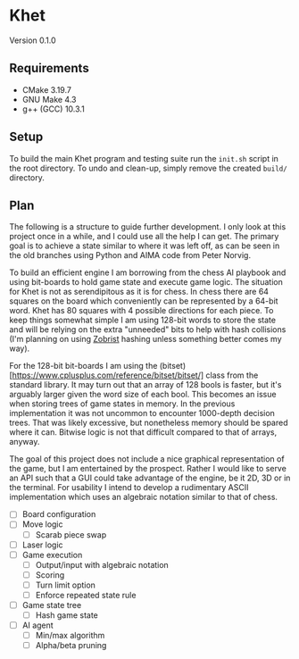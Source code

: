 # Khet

Version 0.1.0

## Requirements

* CMake 3.19.7
* GNU Make 4.3
* g++ (GCC) 10.3.1

## Setup

To build the main Khet program and testing suite run the `init.sh` script in
the root directory. To undo and clean-up, simply remove the created `build/`
directory.

## Plan

The following is a structure to guide further development. I only look at this
project once in a while, and I could use all the help I can get. The primary
goal is to achieve a state similar to where it was left off, as can be seen in
the old branches using Python and AIMA code from Peter Norvig.

To build an efficient engine I am borrowing from the chess AI playbook and
using bit-boards to hold game state and execute game logic. The situation for
Khet is not as serendipitous as it is for chess. In chess there are 64 squares
on the board which conveniently can be represented by a 64-bit word. Khet has
80 squares with 4 possible directions for each piece. To keep things somewhat
simple I am using 128-bit words to store the state and will be relying on the
extra "unneeded" bits to help with hash collisions (I'm planning on using
[Zobrist](https://en.wikipedia.org/wiki/Zobrist_hashing) hashing unless 
something better comes my way).

For the 128-bit bit-boards I am using the
(bitset)[https://www.cplusplus.com/reference/bitset/bitset/] class from the
standard library. It may turn out that an array of 128 bools is faster, but
it's arguably larger given the word size of each bool. This becomes an issue
when storing trees of game states in memory. In the previous implementation
it was not uncommon to encounter 1000-depth decision trees. That was likely
excessive, but nonetheless memory should be spared where it can. Bitwise logic
is not that difficult compared to that of arrays, anyway.

The goal of this project does not include a nice graphical representation of
the game, but I am entertained by the prospect. Rather I would like to serve
an API such that a GUI could take advantage of the engine, be it 2D, 3D or in
the terminal. For usability I intend to develop a rudimentary ASCII 
implementation which uses an algebraic notation similar to that of chess.

- [ ] Board configuration
- [ ] Move logic
  - [ ] Scarab piece swap
- [ ] Laser logic
- [ ] Game execution
  - [ ] Output/input with algebraic notation
  - [ ] Scoring
  - [ ] Turn limit option
  - [ ] Enforce repeated state rule
- [ ] Game state tree 
  - [ ] Hash game state
- [ ] AI agent
  - [ ] Min/max algorithm
  - [ ] Alpha/beta pruning
